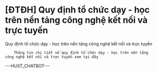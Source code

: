 # [ĐTĐH] Quy định tổ chức dạy - học trên nền tảng công nghệ kết nối và trực tuyến

Quy định tổ chức dạy - học trên nền tảng công nghệ kết nối và trực tuyến
        
	
		Thông tin chi tiết về quy định tổ chức dạy - học trên nền tảng công nghệ kết nối và trực tuyến xem tại đây 
 ---HUST_CHATBOT---